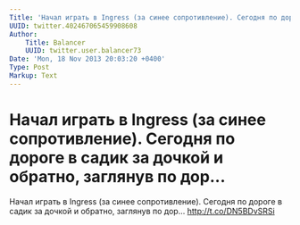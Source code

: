 ```yaml
---
Title: 'Начал играть в Ingress (за синее сопротивление). Сегодня по дороге в садик за дочкой и обратно, заглянув по дор...'
UUID: twitter.402467065459908608
Author:
    Title: Balancer
    UUID: twitter.user.balancer73
Date: 'Mon, 18 Nov 2013 20:03:20 +0400'
Type: Post
Markup: Text
---
```


# Начал играть в Ingress (за синее сопротивление). Сегодня по дороге в садик за дочкой и обратно, заглянув по дор...

Начал играть в Ingress (за синее сопротивление). Сегодня по
дороге в садик за дочкой и обратно, заглянув по дор...
http://t.co/DN5BDvSRSi